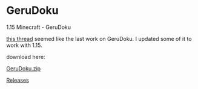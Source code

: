 # GeruDoku
1.15 Minecraft - GeruDoku

[this thread](https://www.minecraftforum.net/forums/mapping-and-modding-java-edition/resource-packs/2895569-gerudoku-legacy-thread-1-14-coming-soon-32x) seemed like the last work on GeruDoku. I updated some of it to work with 1.15.

download here:

[GeruDoku.zip](https://github.com/Syberiyxx/gerudoku/blob/master/(1.15)%20Gerudoku%2032x.zip)

[Releases](https://github.com/Syberiyxx/gerudoku/releases/)
